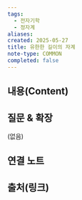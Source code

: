 ```yaml
---
tags:
  - 전자기학
  - 정자계
aliases: 
created: 2025-05-27
title: 유한한 길이의 자계
note-type: COMMON
completed: false
---
```


## 내용(Content)


## 질문 & 확장

(없음)

## 연결 노트

## 출처(링크)

